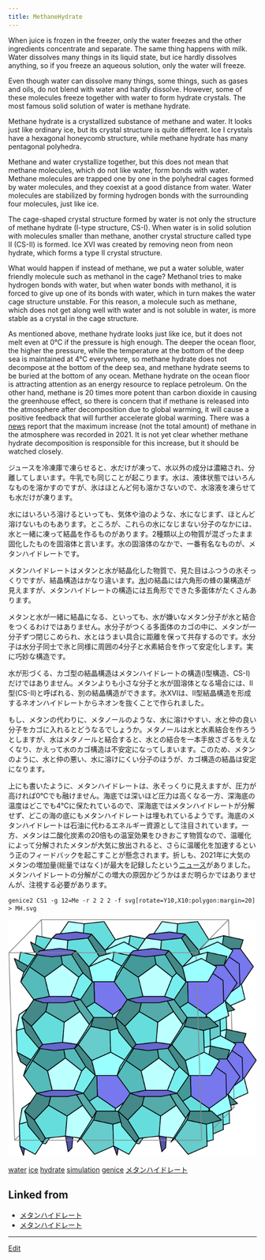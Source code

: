 ```yaml
---
title: MethaneHydrate
---
```

When juice is frozen in the freezer, only the water freezes and the other ingredients concentrate and separate. The same thing happens with milk. Water dissolves many things in its liquid state, but ice hardly dissolves anything, so if you freeze an aqueous solution, only the water will freeze.

Even though water can dissolve many things, some things, such as gases and oils, do not blend with water and hardly dissolve. However, some of these molecules freeze together with water to form hydrate crystals. The most famous solid solution of water is methane hydrate.

Methane hydrate is a crystallized substance of methane and water. It looks just like ordinary ice, but its crystal structure is quite different. Ice I crystals have a hexagonal honeycomb structure, while methane hydrate has many pentagonal polyhedra.

Methane and water crystallize together, but this does not mean that methane molecules, which do not like water, form bonds with water. Methane molecules are trapped one by one in the polyhedral cages formed by water molecules, and they coexist at a good distance from water. Water molecules are stabilized by forming hydrogen bonds with the surrounding four molecules, just like ice.

The cage-shaped crystal structure formed by water is not only the structure of methane hydrate (I-type structure, CS-I). When water is in solid solution with molecules smaller than methane, another crystal structure called type II (CS-II) is formed. Ice XVI was created by removing neon from neon hydrate, which forms a type II crystal structure.

What would happen if instead of methane, we put a water soluble, water friendly molecule such as methanol in the cage? Methanol tries to make hydrogen bonds with water, but when water bonds with methanol, it is forced to give up one of its bonds with water, which in turn makes the water cage structure unstable. For this reason, a molecule such as methane, which does not get along well with water and is not soluble in water, is more stable as a crystal in the cage structure.

As mentioned above, methane hydrate looks just like ice, but it does not melt even at 0°C if the pressure is high enough. The deeper the ocean floor, the higher the pressure, while the temperature at the bottom of the deep sea is maintained at 4°C everywhere, so methane hydrate does not decompose at the bottom of the deep sea, and methane hydrate seems to be buried at the bottom of any ocean. Methane hydrate on the ocean floor is attracting attention as an energy resource to replace petroleum. On the other hand, methane is 20 times more potent than carbon dioxide in causing the greenhouse effect, so there is concern that if methane is released into the atmosphere after decomposition due to global warming, it will cause a positive feedback that will further accelerate global warming. There was a [news](http://www.env.go.jp/press/110696.html) report that the maximum increase (not the total amount) of methane in the atmosphere was recorded in 2021. It is not yet clear whether methane hydrate decomposition is responsible for this increase, but it should be watched closely.

ジュースを冷凍庫で凍らせると、水だけが凍って、水以外の成分は濃縮され、分離してしまいます。牛乳でも同じことが起こります。水は、液体状態ではいろんなものを溶かすのですが、氷はほとんど何も溶かさないので、水溶液を凍らせても水だけが凍ります。

水にはいろいろ溶けるといっても、気体や油のような、水になじまず、ほとんど溶けないものもあります。ところが、これらの水になじまない分子のなかには、水と一緒に凍って結晶を作るものがあります。2種類以上の物質が混ざったまま固化したものを固溶体と言います。水の固溶体のなかで、一番有名なものが、メタンハイドレートです。

メタンハイドレートはメタンと水が結晶化した物質で、見た目はふつうの氷そっくりですが、結晶構造はかなり違います。[氷I](/氷I)の結晶には六角形の蜂の巣構造が見えますが、メタンハイドレートの構造には五角形でできた多面体がたくさんあります。

メタンと水が一緒に結晶になる、といっても、水が嫌いなメタン分子が水と結合をつくるわけではありません。水分子がつくる多面体のカゴの中に、メタンが一分子ずつ閉じこめられ、水とはうまい具合に距離を保って共存するのです。水分子は水分子同士で氷と同様に周囲の4分子と水素結合を作って安定化します。実に巧妙な構造です。

水が形づくる、カゴ型の結晶構造はメタンハイドレートの構造(I型構造、CS-I)だけではありません。メタンよりも小さな分子と水が固溶体となる場合には、II型(CS-II)と呼ばれる、別の結晶構造ができます。氷XVIは、II型結晶構造を形成するネオンハイドレートからネオンを抜くことで作られました。

もし、メタンの代わりに、メタノールのような、水に溶けやすい、水と仲の良い分子をカゴに入れるとどうなるでしょうか。メタノールは水と水素結合を作ろうとしますが、水はメタノールと結合すると、水との結合を一本手放さざるをえなくなり、かえって水のカゴ構造は不安定になってしまいます。このため、メタンのように、水と仲の悪い、水に溶けにくい分子のほうが、カゴ構造の結晶は安定になります。

上にも書いたように、メタンハイドレートは、氷そっくりに見えますが、圧力が高ければ0℃でも融けません。海底では深いほど圧力は高くなる一方、深海底の温度はどこでも4℃に保たれているので、深海底ではメタンハイドレートが分解せず、どこの海の底にもメタンハイドレートは埋もれているようです。海底のメタンハイドレートは石油に代わるエネルギー資源として注目されています。一方、メタンは二酸化炭素の20倍もの温室効果をひきおこす物質なので、温暖化によって分解されたメタンが大気に放出されると、さらに温暖化を加速するという正のフィードバックを起こすことが懸念されます。折しも、2021年に大気のメタンの増加量(総量ではなく)が最大を記録したという[ニュース](http://www.env.go.jp/press/110696.html)がありました。メタンハイドレートの分解がこの増大の原因かどうかはまだ明らかではありませんが、注視する必要があります。

```shell
genice2 CS1 -g 12=Me -r 2 2 2 -f svg[rotate=Y10,X10:polygon:margin=20] > MH.svg
```
![Methane Hydrate](/img/MH.png)

[water](/water) [ice](/ice) [hydrate](/hydrate) [simulation](/simulation) [genice](/genice) [メタンハイドレート](/メタンハイドレート)


## Linked from

* [メタンハイドレート](/メタンハイドレート)
* [メタンハイドレート](/メタンハイドレート)


----

[Edit](https://github.com/vitroid/vitroid.github.io/edit/master/MD/MethaneHydrate.md)

